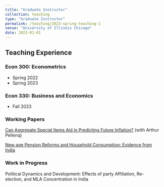 ```yaml
---
title: "Graduate Instructor"
collection: teaching
type: "Graduate Instructor"
permalink: /teaching/2023-spring-teaching-1
venue: "University of Illinois Chicago"
date: 2023-01-01
---
```




## Teaching Experience

### Econ 300: Econometrics
- Spring 2022
- Spring 2023

### Econ 330: Business and Economics
- Fall 2023



### Working Papers


[Can Aggregate Special Items Aid in Predicting Future Inflation?](../files/Special_items_inflation_forecasting.pdf) (with Arthur Pellenq)

[New age Pension Reforms and Household Consumption: Evidence from India](../files/Sujoy_Upadhyay_3rd_year_paper.pdf) 


### Work in Progress

Political Dynamics and Development: Effects of party Affiliation, Re-election, and MLA Concentration in India 
